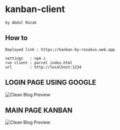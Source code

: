 # kanban-client

```
by Abdul Rozak
```

**How to**
---
```
Deployed link : https://kanban-by-rozakus.web.app
```

```
settings   : npm i
run client : parcel index.html
url        : http://localhost:1234
```

**LOGIN PAGE USING GOOGLE**
---
![Clean Blog Preview](https://raw.githubusercontent.com/rmt-07-glasgow-fox/kanban-client/6ec8de184967ba82322c7744dfb93ce64fbb70fe/src/assets/page-login-google.png)

**MAIN PAGE KANBAN**
---
![Clean Blog Preview](https://raw.githubusercontent.com/rmt-07-glasgow-fox/kanban-client/6ec8de184967ba82322c7744dfb93ce64fbb70fe/src/assets/page-main.png)